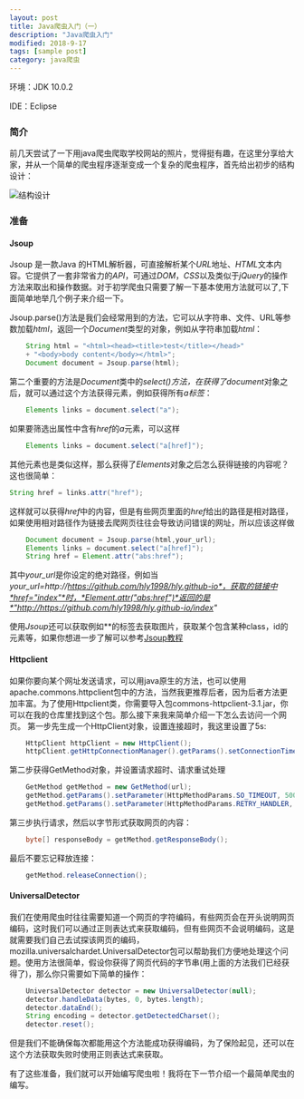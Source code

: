 ```yaml
---
layout: post
title: Java爬虫入门（一）
description: "Java爬虫入门"
modified: 2018-9-17
tags: [sample post]
category: java爬虫
---
```



环境：JDK 10.0.2

IDE：Eclipse

### 简介
前几天尝试了一下用java爬虫爬取学校网站的照片，觉得挺有趣，在这里分享给大家，并从一个简单的爬虫程序逐渐变成一个复杂的爬虫程序，首先给出初步的结构设计：

![结构设计]({{site.baseurl}}/assets/img/clawer1_1.png)

### 准备
 
#### Jsoup
Jsoup 是一款Java 的HTML解析器，可直接解析某个*URL*地址、*HTML*文本内容。它提供了一套非常省力的*API*，可通过*DOM*，*CSS*以及类似于*jQuery*的操作方法来取出和操作数据。对于初学爬虫只需要了解一下基本使用方法就可以了,下面简单地举几个例子来介绍一下。


Jsoup.parse()方法是我们会经常用到的方法，它可以从字符串、文件、URL等参数加载*html*，返回一个*Document*类型的对象，例如从字符串加载*html*：
```java
    String html = "<html><head><title>test</title></head>"
    + "<body>body content</body></html>";
    Document document = Jsoup.parse(html);
```
第二个重要的方法是*Document*类中的*select()*方法，在获得了*document*对象之后，就可以通过这个方法获得元素，例如获得所有*a标签*：
```java
    Elements links = document.select("a");
```
如果要筛选出属性中含有*href*的*a*元素，可以这样
```java
    Elements links = document.select("a[href]");
```
其他元素也是类似这样，那么获得了*Elements*对象之后怎么获得链接的内容呢？这也很简单：
```java
String href = links.attr("href");  
```
这样就可以获得*href*中的内容，但是有些网页里面的*href*给出的路径是相对路径，如果使用相对路径作为链接去爬网页往往会导致访问错误的网址，所以应该这样做
```java
    Document document = Jsoup.parse(html,your_url); 
    Elements links = document.select("a[href]");
    String href = Element.attr("abs:href"); 
```
其中*your_url*是你设定的绝对路径，例如当*your_url=http://https://github.com/hly1998/hly.github-io*，获取的链接中*href="index"*时，*Element.attr("abs:href")*返回的是*"http://https://github.com/hly1998/hly.github-io/index"*

使用*Jsoup*还可以获取例如*<img>*的标签去获取图片，获取某个包含某种class，id的元素等，如果你想进一步了解可以参考[Jsoup教程](http://www.open-open.com/jsoup/parsing-a-document.htm)

#### Httpclient
如果你要向某个网址发送请求，可以用java原生的方法，也可以使用apache.commons.httpclient包中的方法，当然我更推荐后者，因为后者方法更加丰富。为了使用Httpclient类，你需要导入包commons-httpclient-3.1.jar，你可以在我的仓库里找到这个包。那么接下来我来简单介绍一下怎么去访问一个网页。
第一步先生成一个HttpClient对象，设置连接超时，我这里设置了5s:
```java
    HttpClient httpClient = new HttpClient(); 
    httpClient.getHttpConnectionManager().getParams().setConnectionTimeout(5000);  
```
第二步获得GetMethod对象，并设置请求超时、请求重试处理
```java
    GetMethod getMethod = new GetMethod(url);
    getMethod.getParams().setParameter(HttpMethodParams.SO_TIMEOUT, 5000);
    getMethod.getParams().setParameter(HttpMethodParams.RETRY_HANDLER, new DefaultHttpMethodRetryHandler());
```
第三步执行请求，然后以字节形式获取网页的内容：
```java
    byte[] responseBody = getMethod.getResponseBody();
```
最后不要忘记释放连接：
```java
    getMethod.releaseConnection();
```

#### UniversalDetector
我们在使用爬虫时往往需要知道一个网页的字符编码，有些网页会在开头说明网页编码，这时我们可以通过正则表达式来获取编码，但有些网页不会说明编码，这是就需要我们自己去试探该网页的编码，mozilla.universalchardet.UniversalDetector包可以帮助我们方便地处理这个问题。使用方法很简单，假设你获得了网页代码的字节串(用上面的方法我们已经获得了)，那么你只需要如下简单的操作：
```java
    UniversalDetector detector = new UniversalDetector(null);
    detector.handleData(bytes, 0, bytes.length);
    detector.dataEnd();
    String encoding = detector.getDetectedCharset();
    detector.reset();
```
但是我们不能确保每次都能用这个方法能成功获得编码，为了保险起见，还可以在这个方法获取失败时使用正则表达式来获取。

有了这些准备，我们就可以开始编写爬虫啦！我将在下一节介绍一个最简单爬虫的编写。

